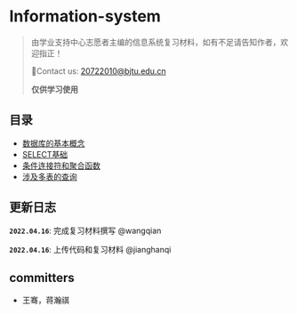 # Information-system

>由学业支持中心志愿者主编的信息系统复习材料，如有不足请告知作者，欢迎指正！
>
>📮Contact us: 20722010@bjtu.edu.cn 
> 
>**仅供学习使用**
> 
> 
## 目录
* [数据库的基本概念](https://github.com/BJTU-ASC/Information-system/tree/main/Lab-1)
* [SELECT基础](https://github.com/BJTU-ASC/Information-system/tree/main/Lab-2)
* [条件连接符和聚合函数](https://github.com/BJTU-ASC/Information-system/tree/main/Lab-3)
* [涉及多表的查询](https://github.com/BJTU-ASC/Information-system/tree/main/Lab-4)



## 更新日志

**`2022.04.16`**: 完成复习材料撰写 @wangqian

**`2022.04.16`**: 上传代码和复习材料 @jianghanqi


## committers

* 王骞，蒋瀚祺
